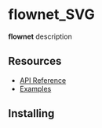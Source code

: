 # flownet_SVG


**flownet** description

## Resources

* [API Reference](https://github.com/HugoRomat/flownet_SVG/API.md)
* [Examples]()

## Installing

```
